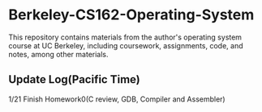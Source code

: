# Berkeley-CS162-Operating-System
This repository contains materials from the author's operating system course at UC Berkeley, including coursework, assignments, code, and notes, among other materials.

## Update Log(Pacific Time)

1/21 Finish Homework0(C review, GDB, Compiler and Assembler)

